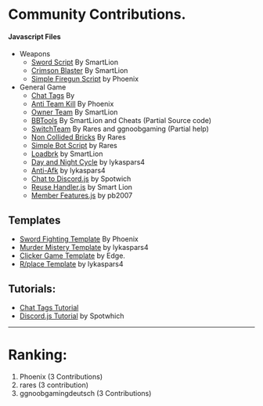 
# Community Contributions.

#### Javascript Files
- Weapons
  - [Sword Script](https://github.com/Brick-Hill-Developers/Community-Resources/blob/master/Weaponry/Sword.js) By SmartLion
  - [Crimson Blaster](https://github.com/Brick-Hill-Developers/Community-Resources/blob/master/Weaponry/Crimson%20Blaster.js) By SmartLion
  - [Simple Firegun Script](https://github.com/Brick-Hill-Developers/Community-Resources/blob/master/Weaponry/Simple%20Gun.js) by Phoenix
- General Game
  - [Chat Tags](https://github.com/Brick-Hill-Developers/Community-Resources/blob/master/General%20Game%20Scripts/Chat%20Tags.js) By 
  - [Anti Team Kill](https://github.com/Brick-Hill-Developers/Community-Resources/blob/master/General%20Game%20Scripts/%5BWIP%5D%20Anti-Team%20Kill.js) By Phoenix
  - [Owner Team](https://github.com/Brick-Hill-Developers/Community-Resources/blob/master/General%20Game%20Scripts/OwnerTeam.js) By SmartLion
  - [BBTools](https://github.com/Brick-Hill-Developers/Community-Resources/blob/master/General%20Game%20Scripts/BBTools.js) By SmartLion and Cheats (Partial Source code)
  - [SwitchTeam](https://github.com/Brick-Hill-Developers/Community-Resources/blob/master/General%20Game%20Scripts/TeamChangeScript.js) By Rares and ggnoobgaming (Partial help)
  - [Non Collided Bricks](https://github.com/Brick-Hill-Developers/Community-Resources/blob/master/General%20Game%20Scripts/NoCollideBricks.js) By Rares
  - [Simple Bot Script](https://github.com/Brick-Hill-Developers/Community-Resources/tree/master/General%20Game%20Scripts) by Rares
  - [Loadbrk](https://github.com/BunnyNabbit/loadbrk/blob/master/loadbrk.js) by SmartLion
  - [Day and Night Cycle](https://github.com/Brick-Hill-Developers/Community-Resources/blob/master/General%20Game%20Scripts/DayNight%20Cycle.js) by lykaspars4
  - [Anti-Afk](https://github.com/Brick-Hill-Developers/Community-Resources/blob/master/General%20Game%20Scripts/Anit-AFK.js) by lykaspars4
  - [Chat to Discord.js](https://github.com/Brick-Hill-Developers/Community-Resources/blob/85e39833b360ceaa7a1327e3a78786f2264e0fbf/General%20Game%20Scripts/Discord.js) by Spotwich
  - [Reuse Handler.js](https://github.com/Brick-Hill-Developers/Community-Resources/blob/85e39833b360ceaa7a1327e3a78786f2264e0fbf/General%20Game%20Scripts/ReUseHandler.js) by Smart Lion
  - [Member Features.js](https://github.com/Brick-Hill-Developers/Community-Resources/blob/master/General%20Game%20Scripts/memberfeatures.js) by pb2007
 




## Templates


- [Sword Fighting Template](https://github.com/Brick-Hill-Developers/Sword-Fighting-Arena) By Phoenix
- [Murder Mistery Template](https://github.com/Brick-Hill-Developers/Community-Resources/blob/master/Templates/Murder%20Mystery.js) by lykaspars4
- [Clicker Game Template](https://github.com/Core-commits/Click_Template) by Edge.
- [R/place Template](https://github.com/Brick-Hill-Developers/Community-Resources/blob/master/Templates/Place.js) by lykaspars4

## Tutorials:
- [Chat Tags Tutorial](https://github.com/Brick-Hill-Developers/Community-Resources/blob/master/General%20Game%20Scripts/Chat%20Tags%20Tutorial.md)
- [Discord.js Tutorial](https://github.com/Brick-Hill-Developers/Community-Resources/blob/85e39833b360ceaa7a1327e3a78786f2264e0fbf/General%20Game%20Scripts/Discord.md) by Spotwhich

---
# Ranking:
1. Phoenix (3 Contributions)
2. rares (3 contribution)
2. ggnoobgamingdeutsch (3 Contributions)

